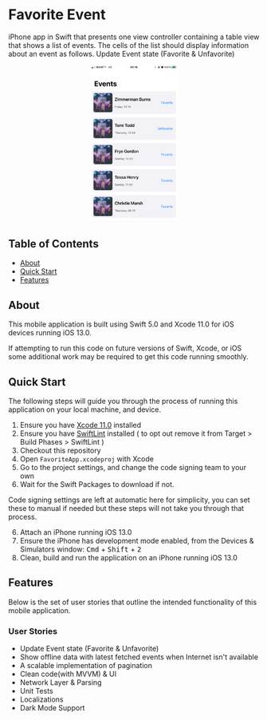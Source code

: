 # Favorite Event

iPhone app in Swift that presents one view controller containing a table view that shows a list of events. The cells of the list should display information about an event as follows. Update Event state (Favorite & Unfavorite)

<p align="center">
  <img width=35% src="https://github.com/AjayOdedara/FavoriteApp/blob/main/eventPage.png" />
</p>

## Table of Contents

- [About](#about)
- [Quick Start](#quick-start)
- [Features](#features)

## About

This mobile application is built using Swift 5.0 and Xcode 11.0 for iOS devices running iOS 13.0.

If attempting to run this code on future versions of Swift, Xcode, or iOS some additional work may be required to get this code running smoothly.

## Quick Start

The following steps will guide you through the process of running this application on your local machine, and device.

1. Ensure you have [Xcode 11.0](https://developer.apple.com/download/) installed
2. Ensure you have [SwiftLint](https://github.com/realm/SwiftLint) installed ( to opt out remove it from Target > Build Phases > SwiftLint )
3. Checkout this repository
4. Open `FavoriteApp.xcodeproj` with Xcode
5. Go to the project settings, and change the code signing team to your own
6. Wait for the Swift Packages to download if not.

Code signing settings are left at automatic here for simplicity, you can set these to manual if needed but these steps will not take you through that process.

6. Attach an iPhone running iOS 13.0
7. Ensure the iPhone has development mode enabled, from the Devices & Simulators window: <kbd>Cmd</kbd> + <kbd>Shift</kbd> + <kbd>2</kbd>
8. Clean, build and run the application on an iPhone running iOS 13.0

## Features

Below is the set of user stories that outline the intended functionality of this mobile application.

### User Stories
- Update Event state (Favorite & Unfavorite)
- Show offline data with latest fetched events when Internet isn't available 
- A scalable implementation of pagination
- Clean code(with MVVM) & UI 
- Network Layer & Parsing
- Unit Tests
- Localizations
- Dark Mode Support
